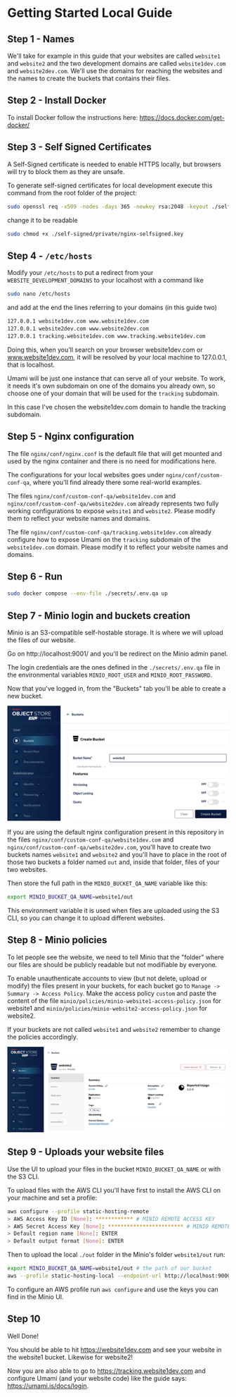 # Getting Started Local Guide

## Step 1 - Names

We'll take for example in this guide that your websites are called `website1` and `website2` and the two development domains are called `website1dev.com` and `website2dev.com`. We'll use the domains for reaching the websites and the names to create the buckets that contains their files.

## Step 2 - Install Docker

To install Docker follow the instructions here: https://docs.docker.com/get-docker/

## Step 3 - Self Signed Certificates

A Self-Signed certificate is needed to enable HTTPS locally, but browsers will try to block them as they are unsafe.

To generate self-signed certificates for local development execute this command from the root folder of the project:

```bash
sudo openssl req -x509 -nodes -days 365 -newkey rsa:2048 -keyout ./self-signed/private/nginx-selfsigned.key -out ./self-signed/certs/nginx-selfsigned.crt
```

change it to be readable

```bash
sudo chmod +x ./self-signed/private/nginx-selfsigned.key
```

## Step 4 - `/etc/hosts`

Modify your `/etc/hosts` to put a redirect from your `WEBSITE_DEVELOPMENT_DOMAINS` to your localhost with a command like

```bash
sudo nano /etc/hosts
```

and add at the end the lines referring to your domains (in this guide two)

```bash
127.0.0.1 website1dev.com www.website1dev.com
127.0.0.1 website2dev.com www.website2dev.com
127.0.0.1 tracking.website1dev.com www.tracking.website1dev.com
```

Doing this, when you'll search on your browser website1dev.com or www.website1dev.com, it will be resolved by your local machine to 127.0.0.1, that is localhost.

Umami will be just one instance that can serve all of your website. To work, it needs it's own subdomain on one of the domains you already own, so choose one of your domain that will be used for the `tracking` subdomain.

In this case I've chosen the website1dev.com domain to handle the tracking subdomain.

## Step 5 - Nginx configuration

The file `nginx/conf/nginx.conf` is the default file that will get mounted and used by the nginx container and there is no need for modifications here.

The configurations for your local websites goes under `nginx/conf/custom-conf-qa`, where you'll find already there some real-world examples.

The files `nginx/conf/custom-conf-qa/website1dev.com` and `nginx/conf/custom-conf-qa/website2dev.com` already represents two fully working configurations to expose `website1` and `website2`. Please modify them to reflect your website names and domains.

The file `nginx/conf/custom-conf-qa/tracking.website1dev.com` already configure how to expose Umami on the `tracking` subdomain of the `website1dev.com` domain. Please modify it to reflect your website names and domains.

## Step 6 - Run

```bash
sudo docker compose --env-file ./secrets/.env.qa up
```

## Step 7 - Minio login and buckets creation

Minio is an S3-compatible self-hostable storage. It is where we will upload the files of our website.

Go on http://localhost:9001/ and you'll be redirect on the Minio admin panel.

The login credentials are the ones defined in the `./secrets/.env.qa` file in the environmental variables `MINIO_ROOT_USER` and `MINIO_ROOT_PASSWORD`.

Now that you've logged in, from the "Buckets" tab you'll be able to create a new bucket.

![bucket creation](./images/bucket-creation.png)

If you are using the default nginx configuration present in this repository in the files `nginx/conf/custom-conf-qa/website1dev.com` and `nginx/conf/custom-conf-qa/website2dev.com`, you'll have to create two buckets names `website1` and `website2` and you'll have to place in the root of those two buckets a folder named `out` and, inside that folder, files of your two websites.

Then store the full path in the `MINIO_BUCKET_QA_NAME` variable like this:

```bash
export MINIO_BUCKET_QA_NAME=website1/out
```

This environment variable it is used when files are uploaded using the S3 CLI, so you can change it to upload different websites.

## Step 8 - Minio policies

To let people see the website, we need to tell Minio that the "folder" where our files are should be publicly readable but not modifiable by everyone.

To enable unauthenticate accounts to view (but not delete, upload or modify) the files present in your buckets, for each bucket go to `Manage -> Summary -> Access Policy`. Make the access policy `custom` and paste the content of the file `minio/policies/minio-website1-access-policy.json` for website1 and `minio/policies/minio-website2-access-policy.json` for website2.

If your buckets are not called `website1` and `website2` remember to change the policies accordingly.

![bucket access policy](./images/bucket-access-policy.png)

## Step 9 - Uploads your website files

Use the UI to upload your files in the bucket `MINIO_BUCKET_QA_NAME` or with the S3 CLI.

To upload files with the AWS CLI you'll have first to install the AWS CLI on your machine and set a profile:

```bash
aws configure --profile static-hosting-remote
> AWS Access Key ID [None]: ************ # MINIO REMOTE ACCESS KEY
> AWS Secret Access Key [None]: ************************ # MINIO REMOTE SECRET KEY
> Default region name [None]: ENTER
> Default output format [None]: ENTER
```

Then to upload the local `./out` folder in the Minio's folder `website1/out` run:

```bash
export MINIO_BUCKET_QA_NAME=website1/out # the path of our bucket
aws --profile static-hosting-local --endpoint-url http://localhost:9000 s3 cp ./out s3://$MINIO_BUCKET_QA_NAME/ --recursive
```

To configure an AWS profile run `aws configure` and use the keys you can find in the Minio UI.

## Step 10

Well Done! 

You should be able to hit https://website1dev.com and see your website in the website1 bucket. Likewise for website2!

Now you are also able to go to https://tracking.website1dev.com and configure Umami (and your website code) like the guide says: https://umami.is/docs/login.
